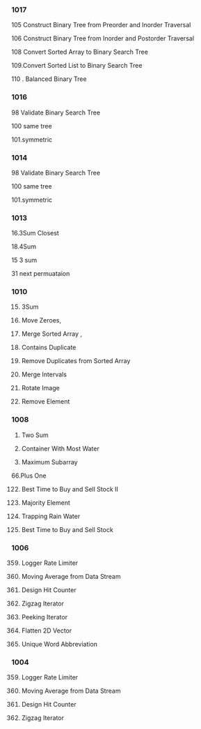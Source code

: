 
### 1017

105 Construct Binary Tree from Preorder and Inorder Traversal   

106 Construct Binary Tree from Inorder and Postorder Traversal   
 
108 Convert Sorted Array to Binary Search Tree    

109.Convert Sorted List to Binary Search Tree    

110 . Balanced Binary Tree   


### 1016

98	Validate Binary Search Tree

100 same tree

101.symmetric

### 1014

98	Validate Binary Search Tree

100 same tree

101.symmetric

### 1013

16.3Sum Closest

18.4Sum	

15 3 sum

31 next permuataion

### 1010

15. 3Sum

283. Move Zeroes, 

88. Merge Sorted Array , 

217. Contains Duplicate

26. Remove Duplicates from Sorted Array

56. Merge Intervals

48. Rotate Image

27. Remove Element


### 1008

1. Two Sum

11. Container With Most Water

53. Maximum Subarray

66.Plus One

122. Best Time to Buy and Sell Stock II

169. Majority Element

42. Trapping Rain Water

121. Best Time to Buy and Sell Stock


### 1006 

359. Logger Rate Limiter

346. Moving Average from Data Stream

362. Design Hit Counter

281. Zigzag Iterator

284. Peeking Iterator

251. Flatten 2D Vector

288. Unique Word Abbreviation

### 1004

359. Logger Rate Limiter

346. Moving Average from Data Stream

362. Design Hit Counter

281. Zigzag Iterator
